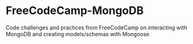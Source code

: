 # FreeCodeCamp-MongoDB

Code challenges and practices from FreeCodeCamp on interacting with MongoDB and creating models/schemas with Mongoose

